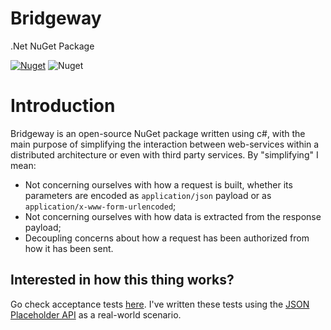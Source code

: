 # Bridgeway

.Net NuGet Package

[![Nuget](https://img.shields.io/nuget/v/Bridgeway?logo=nuget&style=default)](https://www.nuget.org/packages/Bridgeway)
![Nuget](https://img.shields.io/nuget/dt/Bridgeway?color=blue&label=Downloads)

# Introduction
Bridgeway is an open-source NuGet package written using c#, with the main purpose of simplifying the interaction between web-services within a distributed architecture or even with third party services. By "simplifying" I mean:
* Not concerning ourselves with how a request is built, whether its parameters are encoded as `application/json` payload or as `application/x-www-form-urlencoded`;
* Not concerning ourselves with how data is extracted from the response payload;
* Decoupling concerns about how a request has been authorized from how it has been sent.

## Interested in how this thing works?

Go check acceptance tests [here](https://github.com/fatlummaliqi/Bridgeway/tree/main/test/Bridgeway.Test.Acceptance). I've written these tests using the [JSON Placeholder API](https://jsonplaceholder.typicode.com/) as a real-world scenario.